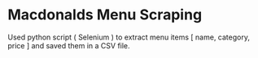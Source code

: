 # Macdonalds Menu Scraping
Used python script ( Selenium ) to extract menu items [ name, category, price ] and saved them in a CSV file.
